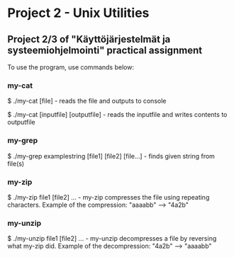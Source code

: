 # Project 2 - Unix Utilities
## Project 2/3 of "Käyttöjärjestelmät ja systeemiohjelmointi" practical assignment

To use the program, use commands below:

### my-cat

$ ./my-cat [file] - reads the file and outputs to console

$ ./my-cat [inputfile] [outputfile] - reads the inputfile and writes contents to outputfile

### my-grep

$ ./my-grep examplestring [file1] [file2] [file...] - finds given string from file(s)

### my-zip

$ ./my-zip file1 [file2] ... - my-zip compresses the file using repeating characters. Example of the compression: "aaaabb" --> "4a2b" 

### my-unzip

$ ./my-unzip file1 [file2] ... - my-unzip decompresses a file by reversing what my-zip did. Example of the decompression: "4a2b" --> "aaaabb" 
